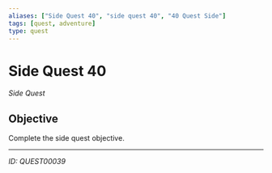 ```yaml
---
aliases: ["Side Quest 40", "side quest 40", "40 Quest Side"]
tags: [quest, adventure]
type: quest
---
```


# Side Quest 40

*Side Quest*

## Objective
Complete the side quest objective.

---
*ID: QUEST00039*